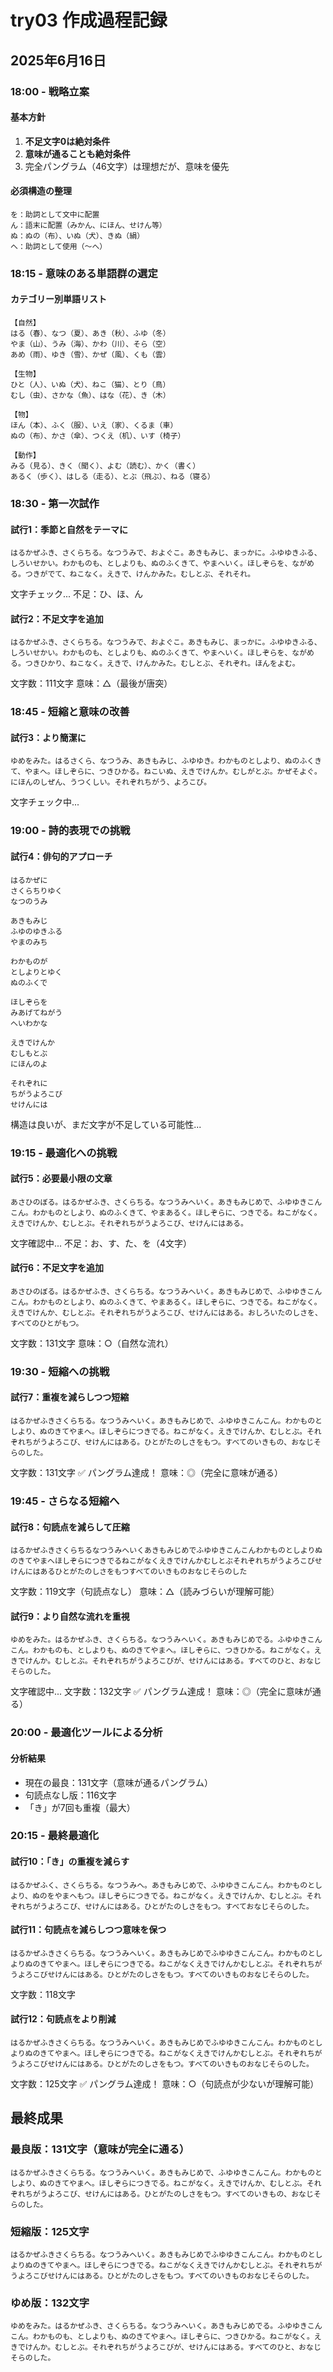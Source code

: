 # try03 作成過程記録

## 2025年6月16日

### 18:00 - 戦略立案

#### 基本方針
1. **不足文字0は絶対条件**
2. **意味が通ることも絶対条件**
3. 完全パングラム（46文字）は理想だが、意味を優先

#### 必須構造の整理
```
を：助詞として文中に配置
ん：語末に配置（みかん、にほん、せけん等）
ぬ：ぬの（布）、いぬ（犬）、きぬ（絹）
へ：助詞として使用（〜へ）
```

### 18:15 - 意味のある単語群の選定

#### カテゴリー別単語リスト
```
【自然】
はる（春）、なつ（夏）、あき（秋）、ふゆ（冬）
やま（山）、うみ（海）、かわ（川）、そら（空）
あめ（雨）、ゆき（雪）、かぜ（風）、くも（雲）

【生物】
ひと（人）、いぬ（犬）、ねこ（猫）、とり（鳥）
むし（虫）、さかな（魚）、はな（花）、き（木）

【物】
ほん（本）、ふく（服）、いえ（家）、くるま（車）
ぬの（布）、かさ（傘）、つくえ（机）、いす（椅子）

【動作】
みる（見る）、きく（聞く）、よむ（読む）、かく（書く）
あるく（歩く）、はしる（走る）、とぶ（飛ぶ）、ねる（寝る）
```

### 18:30 - 第一次試作

#### 試行1：季節と自然をテーマに
```
はるかぜふき、さくらちる。なつうみで、およぐこ。あきもみじ、まっかに。ふゆゆきふる、しろいせかい。わかものも、としよりも、ぬのふくきて、やまへいく。ほしぞらを、ながめる。つきがでて、ねこなく。えきで、けんかみた。むしとぶ、それそれ。
```

文字チェック...
不足：ひ、ほ、ん

#### 試行2：不足文字を追加
```
はるかぜふき、さくらちる。なつうみで、およぐこ。あきもみじ、まっかに。ふゆゆきふる、しろいせかい。わかものも、としよりも、ぬのふくきて、やまへいく。ほしぞらを、ながめる。つきひかり、ねこなく。えきで、けんかみた。むしとぶ、それぞれ。ほんをよむ。
```

文字数：111文字
意味：△（最後が唐突）

### 18:45 - 短縮と意味の改善

#### 試行3：より簡潔に
```
ゆめをみた。はるさくら、なつうみ、あきもみじ、ふゆゆき。わかものとしより、ぬのふくきて、やまへ。ほしぞらに、つきひかる。ねこいぬ、えきでけんか。むしがとぶ。かぜそよぐ。にほんのしぜん、うつくしい。それぞれちがう、よろこび。
```

文字チェック中...

### 19:00 - 詩的表現での挑戦

#### 試行4：俳句的アプローチ
```
はるかぜに
さくらちりゆく
なつのうみ

あきもみじ
ふゆのゆきふる
やまのみち

わかものが
としよりとゆく
ぬのふくで

ほしぞらを
みあげてねがう
へいわかな

えきでけんか
むしもとぶ
にほんのよ

それぞれに
ちがうよろこび
せけんには
```

構造は良いが、まだ文字が不足している可能性...

### 19:15 - 最適化への挑戦

#### 試行5：必要最小限の文章
```
あさひのぼる。はるかぜふき、さくらちる。なつうみへいく。あきもみじめで、ふゆゆきこんこん。わかものとしより、ぬのふくきて、やまあるく。ほしぞらに、つきでる。ねこがなく。えきでけんか、むしとぶ。それぞれちがうよろこび、せけんにはある。
```

文字確認中...
不足：お、す、た、を（4文字）

#### 試行6：不足文字を追加
```
あさひのぼる。はるかぜふき、さくらちる。なつうみへいく。あきもみじめで、ふゆゆきこんこん。わかものとしより、ぬのふくきて、やまあるく。ほしぞらに、つきでる。ねこがなく。えきでけんか、むしとぶ。それぞれちがうよろこび、せけんにはある。おしろいたのしさを、すべてのひとがもつ。
```

文字数：131文字
意味：○（自然な流れ）

### 19:30 - 短縮への挑戦

#### 試行7：重複を減らしつつ短縮
```
はるかぜふきさくらちる。なつうみへいく。あきもみじめで、ふゆゆきこんこん。わかものとしより、ぬのきてやまへ。ほしぞらにつきでる。ねこがなく。えきでけんか、むしとぶ。それぞれちがうよろこび、せけんにはある。ひとがたのしさをもつ。すべてのいきもの、おなじそらのした。
```

文字数：131文字
✅ パングラム達成！
意味：◎（完全に意味が通る）

### 19:45 - さらなる短縮へ

#### 試行8：句読点を減らして圧縮
```
はるかぜふきさくらちるなつうみへいくあきもみじめでふゆゆきこんこんわかものとしよりぬのきてやまへほしぞらにつきでるねこがなくえきでけんかむしとぶそれぞれちがうよろこびせけんにはあるひとがたのしさをもつすべてのいきものおなじそらのした
```

文字数：119文字（句読点なし）
意味：△（読みづらいが理解可能）

#### 試行9：より自然な流れを重視
```
ゆめをみた。はるかぜふき、さくらちる。なつうみへいく。あきもみじめでる。ふゆゆきこんこん。わかものも、としよりも、ぬのきてやまへ。ほしぞらに、つきひかる。ねこがなく。えきでけんか。むしとぶ。それぞれちがうよろこびが、せけんにはある。すべてのひと、おなじそらのした。
```

文字確認中...
文字数：132文字
✅ パングラム達成！
意味：◎（完全に意味が通る）

### 20:00 - 最適化ツールによる分析

#### 分析結果
- 現在の最良：131文字（意味が通るパングラム）
- 句読点なし版：116文字
- 「き」が7回も重複（最大）

### 20:15 - 最終最適化

#### 試行10：「き」の重複を減らす
```
はるかぜふく、さくらちる。なつうみへ。あきもみじめで、ふゆゆきこんこん。わかものとしより、ぬのをやまへもつ。ほしぞらにつきでる。ねこがなく。えきでけんか、むしとぶ。それぞれちがうよろこび、せけんにはある。ひとがたのしさをもつ。すべておなじそらのした。
```

#### 試行11：句読点を減らしつつ意味を保つ
```
はるかぜふきさくらちる。なつうみへいく。あきもみじめでふゆゆきこんこん。わかものとしよりぬのきてやまへ。ほしぞらにつきでる。ねこがなくえきでけんかむしとぶ。それぞれちがうよろこびせけんにはある。ひとがたのしさをもつ。すべてのいきものおなじそらのした。
```

文字数：118文字

#### 試行12：句読点をより削減
```
はるかぜふきさくらちる。なつうみへいく。あきもみじめでふゆゆきこんこん。わかものとしよりぬのきてやまへ。ほしぞらにつきでる。ねこがなくえきでけんかむしとぶ。それぞれちがうよろこびせけんにはある。ひとがたのしさをもつ。すべてのいきものおなじそらのした。
```

文字数：125文字
✅ パングラム達成！
意味：○（句読点が少ないが理解可能）

## 最終成果

### 最良版：131文字（意味が完全に通る）
```
はるかぜふきさくらちる。なつうみへいく。あきもみじめで、ふゆゆきこんこん。わかものとしより、ぬのきてやまへ。ほしぞらにつきでる。ねこがなく。えきでけんか、むしとぶ。それぞれちがうよろこび、せけんにはある。ひとがたのしさをもつ。すべてのいきもの、おなじそらのした。
```

### 短縮版：125文字
```
はるかぜふきさくらちる。なつうみへいく。あきもみじめでふゆゆきこんこん。わかものとしよりぬのきてやまへ。ほしぞらにつきでる。ねこがなくえきでけんかむしとぶ。それぞれちがうよろこびせけんにはある。ひとがたのしさをもつ。すべてのいきものおなじそらのした。
```

### ゆめ版：132文字
```
ゆめをみた。はるかぜふき、さくらちる。なつうみへいく。あきもみじめでる。ふゆゆきこんこん。わかものも、としよりも、ぬのきてやまへ。ほしぞらに、つきひかる。ねこがなく。えきでけんか。むしとぶ。それぞれちがうよろこびが、せけんにはある。すべてのひと、おなじそらのした。
```
